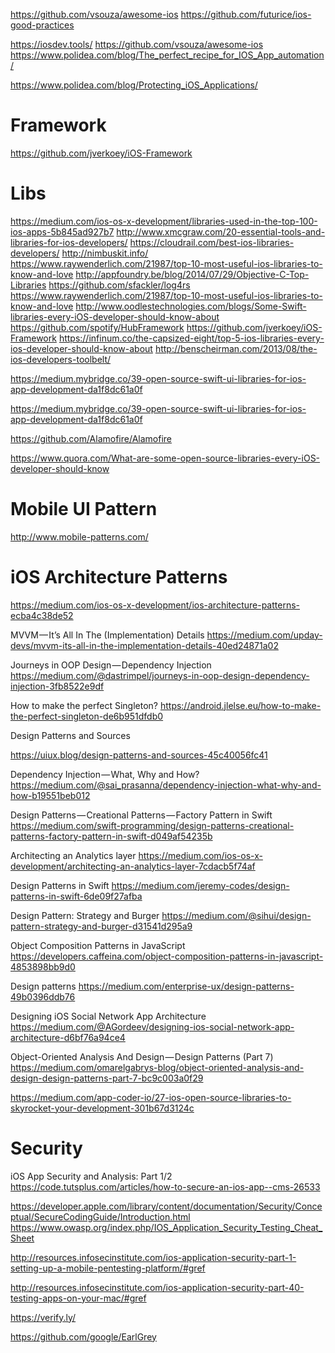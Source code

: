 https://github.com/vsouza/awesome-ios
https://github.com/futurice/ios-good-practices

https://iosdev.tools/
https://github.com/vsouza/awesome-ios
https://www.polidea.com/blog/The_perfect_recipe_for_IOS_App_automation/

https://www.polidea.com/blog/Protecting_iOS_Applications/

# Framework
https://github.com/jverkoey/iOS-Framework

# Libs
https://medium.com/ios-os-x-development/libraries-used-in-the-top-100-ios-apps-5b845ad927b7
http://www.xmcgraw.com/20-essential-tools-and-libraries-for-ios-developers/
https://cloudrail.com/best-ios-libraries-developers/
http://nimbuskit.info/
https://www.raywenderlich.com/21987/top-10-most-useful-ios-libraries-to-know-and-love
http://appfoundry.be/blog/2014/07/29/Objective-C-Top-Libraries
https://github.com/sfackler/log4rs
https://www.raywenderlich.com/21987/top-10-most-useful-ios-libraries-to-know-and-love
http://www.oodlestechnologies.com/blogs/Some-Swift-libraries-every-iOS-developer-should-know-about
https://github.com/spotify/HubFramework
https://github.com/jverkoey/iOS-Framework
https://infinum.co/the-capsized-eight/top-5-ios-libraries-every-ios-developer-should-know-about
http://benscheirman.com/2013/08/the-ios-developers-toolbelt/

https://medium.mybridge.co/39-open-source-swift-ui-libraries-for-ios-app-development-da1f8dc61a0f

https://medium.mybridge.co/39-open-source-swift-ui-libraries-for-ios-app-development-da1f8dc61a0f

https://github.com/Alamofire/Alamofire

https://www.quora.com/What-are-some-open-source-libraries-every-iOS-developer-should-know



# Mobile UI Pattern
http://www.mobile-patterns.com/


# iOS Architecture Patterns
https://medium.com/ios-os-x-development/ios-architecture-patterns-ecba4c38de52

MVVM — It’s All In The (Implementation) Details
https://medium.com/upday-devs/mvvm-its-all-in-the-implementation-details-40ed24871a02

Journeys in OOP Design — Dependency Injection
https://medium.com/@dastrimpel/journeys-in-oop-design-dependency-injection-3fb8522e9df

How to make the perfect Singleton?
https://android.jlelse.eu/how-to-make-the-perfect-singleton-de6b951dfdb0


Design Patterns and Sources

https://uiux.blog/design-patterns-and-sources-45c40056fc41


Dependency Injection — What, Why and How?
https://medium.com/@sai_prasanna/dependency-injection-what-why-and-how-b19551beb012


Design Patterns — Creational Patterns — Factory Pattern in Swift
https://medium.com/swift-programming/design-patterns-creational-patterns-factory-pattern-in-swift-d049af54235b


Architecting an Analytics layer
https://medium.com/ios-os-x-development/architecting-an-analytics-layer-7cdacb5f74af

Design Patterns in Swift
https://medium.com/jeremy-codes/design-patterns-in-swift-6de09f27afba


Design Pattern: Strategy and Burger
https://medium.com/@sihui/design-pattern-strategy-and-burger-d31541d295a9

Object Composition Patterns in JavaScript
https://developers.caffeina.com/object-composition-patterns-in-javascript-4853898bb9d0

Design patterns
https://medium.com/enterprise-ux/design-patterns-49b0396ddb76


Designing iOS Social Network App Architecture
https://medium.com/@AGordeev/designing-ios-social-network-app-architecture-d6bf76a94ce4


Object-Oriented Analysis And Design — Design Patterns (Part 7)
https://medium.com/omarelgabrys-blog/object-oriented-analysis-and-design-design-patterns-part-7-bc9c003a0f29


https://medium.com/app-coder-io/27-ios-open-source-libraries-to-skyrocket-your-development-301b67d3124c


# Security
iOS App Security and Analysis: Part 1/2
https://code.tutsplus.com/articles/how-to-secure-an-ios-app--cms-26533

https://developer.apple.com/library/content/documentation/Security/Conceptual/SecureCodingGuide/Introduction.html
https://www.owasp.org/index.php/IOS_Application_Security_Testing_Cheat_Sheet

http://resources.infosecinstitute.com/ios-application-security-part-1-setting-up-a-mobile-pentesting-platform/#gref

http://resources.infosecinstitute.com/ios-application-security-part-40-testing-apps-on-your-mac/#gref

https://verify.ly/


https://github.com/google/EarlGrey
